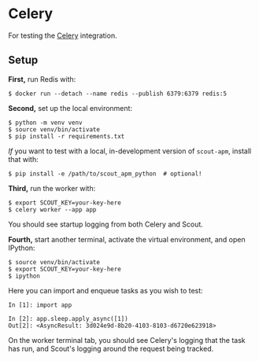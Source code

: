 Celery
======

For testing the [Celery](https://docs.celeryproject.org/) integration.

Setup
-----

**First,** run Redis with:

```
$ docker run --detach --name redis --publish 6379:6379 redis:5
```

**Second,** set up the local environment:

```
$ python -m venv venv
$ source venv/bin/activate
$ pip install -r requirements.txt
```

*If* you want to test with a local, in-development version of `scout-apm`,
install that with:

```
$ pip install -e /path/to/scout_apm_python  # optional!
```

**Third,** run the worker with:

```
$ export SCOUT_KEY=your-key-here
$ celery worker --app app
```

You should see startup logging from both Celery and Scout.

**Fourth,** start another terminal, activate the virtual environment, and open
IPython:

```
$ source venv/bin/activate
$ export SCOUT_KEY=your-key-here
$ ipython
```

Here you can import and enqueue tasks as you wish to test:

```
In [1]: import app

In [2]: app.sleep.apply_async([1])
Out[2]: <AsyncResult: 3d024e9d-8b20-4103-8103-d6720e623918>
```

On the worker terminal tab, you should see Celery's logging that the task has
run, and Scout's logging around the request being tracked.
